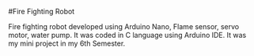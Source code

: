 #Fire Fighting Robot

Fire fighting robot developed using Arduino Nano, Flame sensor, servo motor, water pump. 
It was coded in C language using Arduino IDE. It was my mini project in my 6th Semester. 
